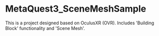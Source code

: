 # MetaQuest3_SceneMeshSample
This is a project designed based on OculusXR (OVR). Includes 'Building Block' functionality and 'Scene Mesh'.

